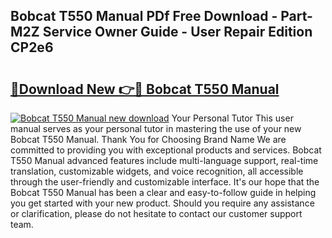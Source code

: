 ## Bobcat T550 Manual PDf Free Download - Part-M2Z Service Owner Guide - User Repair Edition CP2e6

# <h2><a href="http://bc15734.oget.top/?id=Bobcat+T550+Manual">🔗Download New 👉🔴 Bobcat T550 Manual</a></h2>

[![Bobcat T550 Manual new download](https://i.imgur.com/5g1atiW.png)](http://bc15734.oget.top/?id=Bobcat+T550+Manual)
Your Personal Tutor This user manual serves as your personal tutor in mastering the use of your new Bobcat T550 Manual. Thank You for Choosing Brand Name We are committed to providing you with exceptional products and services. Bobcat T550 Manual advanced features include multi-language support, real-time translation, customizable widgets, and voice recognition, all accessible through the user-friendly and customizable interface. It's our hope that the Bobcat T550 Manual has been a clear and easy-to-follow guide in helping you get started with your new product. Should you require any assistance or clarification, please do not hesitate to contact our customer support team.
